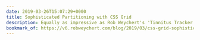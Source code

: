 ```yaml
---
date: 2019-03-26T15:07:29+0000
title: Sophisticated Partitioning with CSS Grid
description: Equally as impressive as Rob Weychert's 'Tinnitus Tracker' is the CSS Grid that powers it. This article and accompanying code is so thorough and cleanly-thought through. What a joy to read and see in action.
bookmark_of: https://v6.robweychert.com/blog/2019/03/css-grid-sophisticated-partitioning/
---
```

